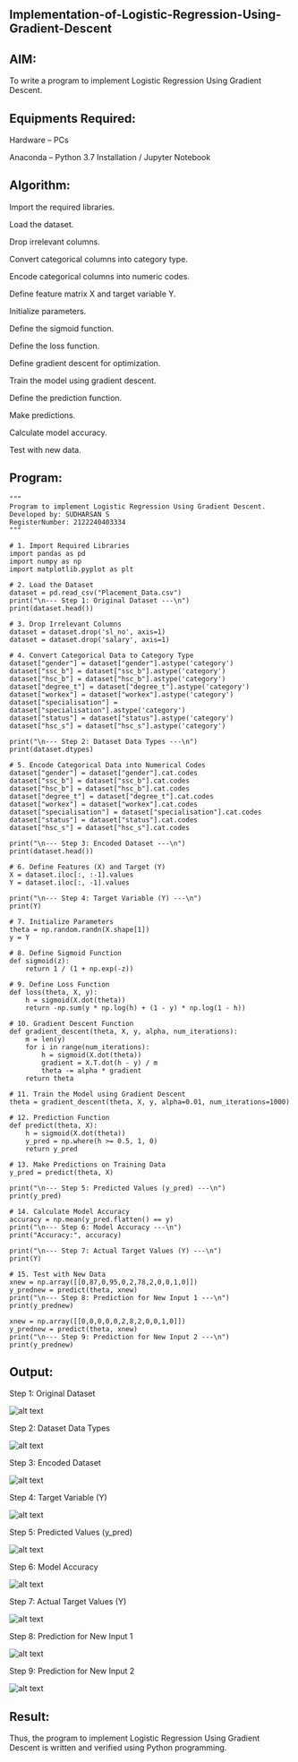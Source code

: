 ## Implementation-of-Logistic-Regression-Using-Gradient-Descent
## AIM:

To write a program to implement Logistic Regression Using Gradient Descent.

## Equipments Required:

Hardware – PCs

Anaconda – Python 3.7 Installation / Jupyter Notebook

## Algorithm:

Import the required libraries.

Load the dataset.

Drop irrelevant columns.

Convert categorical columns into category type.

Encode categorical columns into numeric codes.

Define feature matrix X and target variable Y.

Initialize parameters.

Define the sigmoid function.

Define the loss function.

Define gradient descent for optimization.

Train the model using gradient descent.

Define the prediction function.

Make predictions.

Calculate model accuracy.

Test with new data.

## Program:
```
"""
Program to implement Logistic Regression Using Gradient Descent.
Developed by: SUDHARSAN S
RegisterNumber: 2122240403334
"""

# 1. Import Required Libraries
import pandas as pd
import numpy as np
import matplotlib.pyplot as plt

# 2. Load the Dataset
dataset = pd.read_csv("Placement_Data.csv")
print("\n--- Step 1: Original Dataset ---\n")
print(dataset.head())

# 3. Drop Irrelevant Columns
dataset = dataset.drop('sl_no', axis=1)
dataset = dataset.drop('salary', axis=1)

# 4. Convert Categorical Data to Category Type
dataset["gender"] = dataset["gender"].astype('category')
dataset["ssc_b"] = dataset["ssc_b"].astype('category')
dataset["hsc_b"] = dataset["hsc_b"].astype('category')
dataset["degree_t"] = dataset["degree_t"].astype('category')
dataset["workex"] = dataset["workex"].astype('category')
dataset["specialisation"] = dataset["specialisation"].astype('category')
dataset["status"] = dataset["status"].astype('category')
dataset["hsc_s"] = dataset["hsc_s"].astype('category')

print("\n--- Step 2: Dataset Data Types ---\n")
print(dataset.dtypes)

# 5. Encode Categorical Data into Numerical Codes
dataset["gender"] = dataset["gender"].cat.codes
dataset["ssc_b"] = dataset["ssc_b"].cat.codes
dataset["hsc_b"] = dataset["hsc_b"].cat.codes
dataset["degree_t"] = dataset["degree_t"].cat.codes
dataset["workex"] = dataset["workex"].cat.codes
dataset["specialisation"] = dataset["specialisation"].cat.codes
dataset["status"] = dataset["status"].cat.codes
dataset["hsc_s"] = dataset["hsc_s"].cat.codes

print("\n--- Step 3: Encoded Dataset ---\n")
print(dataset.head())

# 6. Define Features (X) and Target (Y)
X = dataset.iloc[:, :-1].values
Y = dataset.iloc[:, -1].values

print("\n--- Step 4: Target Variable (Y) ---\n")
print(Y)

# 7. Initialize Parameters
theta = np.random.randn(X.shape[1])
y = Y

# 8. Define Sigmoid Function
def sigmoid(z):
    return 1 / (1 + np.exp(-z))

# 9. Define Loss Function
def loss(theta, X, y):
    h = sigmoid(X.dot(theta))
    return -np.sum(y * np.log(h) + (1 - y) * np.log(1 - h))

# 10. Gradient Descent Function
def gradient_descent(theta, X, y, alpha, num_iterations):
    m = len(y)
    for i in range(num_iterations):
        h = sigmoid(X.dot(theta))
        gradient = X.T.dot(h - y) / m
        theta -= alpha * gradient
    return theta

# 11. Train the Model using Gradient Descent
theta = gradient_descent(theta, X, y, alpha=0.01, num_iterations=1000)

# 12. Prediction Function
def predict(theta, X):
    h = sigmoid(X.dot(theta))
    y_pred = np.where(h >= 0.5, 1, 0)
    return y_pred

# 13. Make Predictions on Training Data
y_pred = predict(theta, X)

print("\n--- Step 5: Predicted Values (y_pred) ---\n")
print(y_pred)

# 14. Calculate Model Accuracy
accuracy = np.mean(y_pred.flatten() == y)
print("\n--- Step 6: Model Accuracy ---\n")
print("Accuracy:", accuracy)

print("\n--- Step 7: Actual Target Values (Y) ---\n")
print(Y)

# 15. Test with New Data
xnew = np.array([[0,87,0,95,0,2,78,2,0,0,1,0]])
y_prednew = predict(theta, xnew)
print("\n--- Step 8: Prediction for New Input 1 ---\n")
print(y_prednew)

xnew = np.array([[0,0,0,0,0,2,8,2,0,0,1,0]])
y_prednew = predict(theta, xnew)
print("\n--- Step 9: Prediction for New Input 2 ---\n")
print(y_prednew)

```
## Output:
Step 1: Original Dataset

![alt text](<Screenshot 2025-09-25 141318.png>)

Step 2: Dataset Data Types

![alt text](<Screenshot 2025-09-25 141324.png>)

Step 3: Encoded Dataset

![alt text](<Screenshot 2025-09-25 141331.png>)

Step 4: Target Variable (Y)

![alt text](<Screenshot 2025-09-25 141337.png>)

Step 5: Predicted Values (y_pred)

![alt text](<Screenshot 2025-09-25 142144.png>)

Step 6: Model Accuracy

![alt text](<Screenshot 2025-09-25 141348.png>)

Step 7: Actual Target Values (Y)

![alt text](<Screenshot 2025-09-25 141355.png>)

Step 8: Prediction for New Input 1

![alt text](<Screenshot 2025-09-25 141400.png>)

Step 9: Prediction for New Input 2

![alt text](<Screenshot 2025-09-25 141406.png>)

## Result:

Thus, the program to implement Logistic Regression Using Gradient Descent is written and verified using Python programming.
